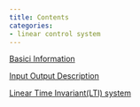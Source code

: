 ```yaml
---
title: Contents
categories: 
- linear control system
---
```

[Basici Information](./Basic-Information)

[Input Output Description](./Input-Output-Description)

[Linear Time Invariant(LTI) system](./Linear-Time-Invariant)